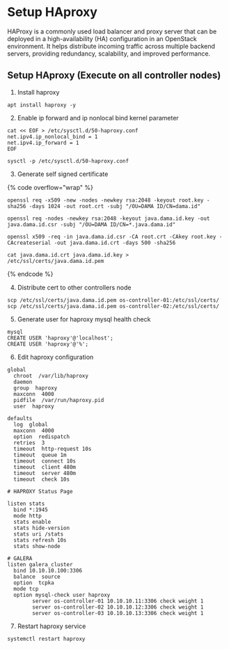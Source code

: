 # Setup HAproxy

HAProxy is a commonly used load balancer and proxy server that can be deployed in a high-availability (HA) configuration in an OpenStack environment. It helps distribute incoming traffic across multiple backend servers, providing redundancy, scalability, and improved performance.



## Setup HAproxy (Execute on all controller nodes)

1. Install haproxy

```
apt install haproxy -y 
```

2. Enable ip forward and ip nonlocal bind kernel parameter

```
cat << EOF > /etc/sysctl.d/50-haproxy.conf
net.ipv4.ip_nonlocal_bind = 1
net.ipv4.ip_forward = 1
EOF

sysctl -p /etc/sysctl.d/50-haproxy.conf
```

3. Generate self signed certificate

{% code overflow="wrap" %}
```
openssl req -x509 -new -nodes -newkey rsa:2048 -keyout root.key -sha256 -days 1024 -out root.crt -subj "/OU=DAMA ID/CN=dama.id"

openssl req -nodes -newkey rsa:2048 -keyout java.dama.id.key -out java.dama.id.csr -subj "/OU=DAMA ID/CN=*.java.dama.id"

openssl x509 -req -in java.dama.id.csr -CA root.crt -CAkey root.key -CAcreateserial -out java.dama.id.crt -days 500 -sha256

cat java.dama.id.crt java.dama.id.key > /etc/ssl/certs/java.dama.id.pem
```
{% endcode %}

4. Distribute cert to other controllers node

```
scp /etc/ssl/certs/java.dama.id.pem os-controller-01:/etc/ssl/certs/
scp /etc/ssl/certs/java.dama.id.pem os-controller-02:/etc/ssl/certs/
```

5. Generate user for haproxy mysql health check

```
mysql
CREATE USER 'haproxy'@'localhost';
CREATE USER 'haproxy'@'%';
```

6. Edit haproxy configuration

```
global
  chroot  /var/lib/haproxy
  daemon
  group  haproxy
  maxconn  4000
  pidfile  /var/run/haproxy.pid
  user  haproxy

defaults
  log  global
  maxconn  4000
  option  redispatch
  retries  3
  timeout  http-request 10s
  timeout  queue 1m
  timeout  connect 10s
  timeout  client 480m
  timeout  server 480m
  timeout  check 10s

# HAPROXY Status Page

listen stats
  bind *:1945
  mode http
  stats enable
  stats hide-version
  stats uri /stats
  stats refresh 10s
  stats show-node

# GALERA
listen galera_cluster
  bind 10.10.10.100:3306
  balance  source
  option  tcpka
  mode tcp
  option mysql-check user haproxy
        server os-controller-01 10.10.10.11:3306 check weight 1
        server os-controller-02 10.10.10.12:3306 check weight 1
        server os-controller-03 10.10.10.13:3306 check weight 1

```

7. Restart haproxy service

```
systemctl restart haproxy
```

